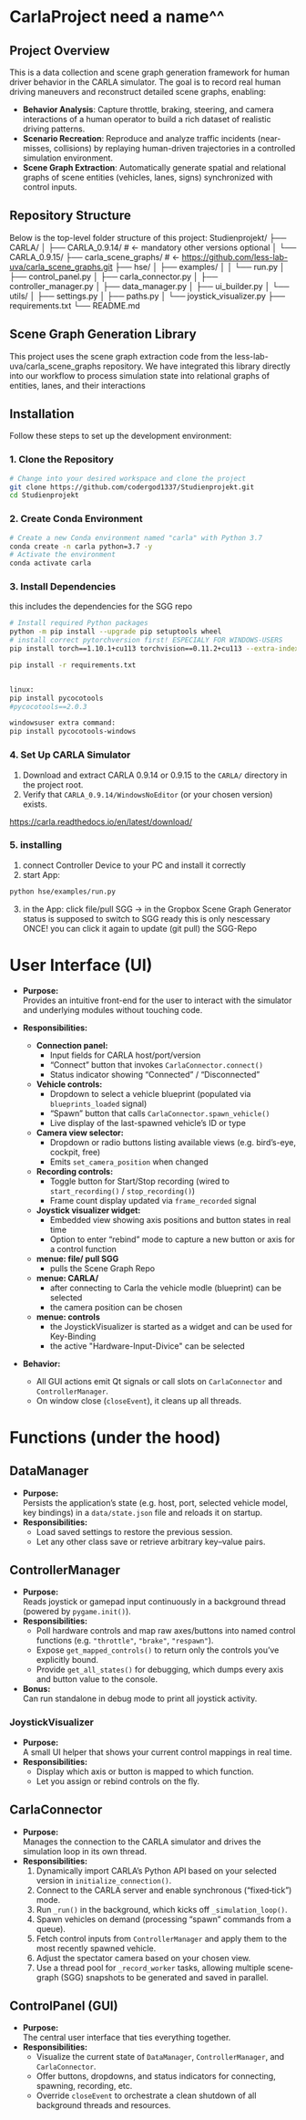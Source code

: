 # CarlaProject need a name^^

## Project Overview

This is a data collection and scene graph generation framework for human driver behavior 
in the CARLA simulator. The goal is to record real human driving maneuvers and reconstruct detailed scene graphs, enabling:

* **Behavior Analysis**: Capture throttle, braking, steering, and camera interactions of a human operator to build a rich dataset of realistic driving patterns.
* **Scenario Recreation**: Reproduce and analyze traffic incidents (near-misses, collisions) by replaying human-driven trajectories in a controlled simulation environment.
* **Scene Graph Extraction**: Automatically generate spatial and relational graphs of scene entities (vehicles, lanes, signs) synchronized with control inputs.

## Repository Structure
Below is the top-level folder structure of this project:
Studienprojekt/
├── CARLA/
│   ├── CARLA_0.9.14/ # <- mandatory other versions optional
│   └── CARLA_0.9.15/
├── carla_scene_graphs/ # <- https://github.com/less-lab-uva/carla_scene_graphs.git 
├── hse/
│   ├── examples/
│   │   └── run.py
│   ├── control_panel.py
│   ├── carla_connector.py
│   ├── controller_manager.py
│   ├── data_manager.py
│   ├── ui_builder.py
│   └── utils/
│       ├── settings.py
│       ├── paths.py
│       └── joystick_visualizer.py
├── requirements.txt
└── README.md

## Scene Graph Generation Library
This project uses the scene graph extraction code from the less-lab-uva/carla_scene_graphs repository. We have integrated this library directly into our workflow to process simulation state into relational graphs of entities, lanes, and their interactions

## Installation

Follow these steps to set up the development environment:

### 1. Clone the Repository

```bash
# Change into your desired workspace and clone the project
git clone https://github.com/codergod1337/Studienprojekt.git
cd Studienprojekt
```

### 2. Create Conda Environment

```bash
# Create a new Conda environment named "carla" with Python 3.7
conda create -n carla python=3.7 -y
# Activate the environment
conda activate carla
```

### 3. Install Dependencies
this includes the dependencies for the SGG repo

```bash
# Install required Python packages
python -m pip install --upgrade pip setuptools wheel
# install correct pytorchversion first! ESPECIALY FOR WINDOWS-USERS
pip install torch==1.10.1+cu113 torchvision==0.11.2+cu113 --extra-index-url https://download.pytorch.org/whl/cu113

pip install -r requirements.txt


linux:
pip install pycocotools
#pycocotools==2.0.3

windowsuser extra command:
pip install pycocotools-windows
```

### 4. Set Up CARLA Simulator

1. Download and extract CARLA 0.9.14 or 0.9.15 to the `CARLA/` directory in the project root.
2. Verify that `CARLA_0.9.14/WindowsNoEditor` (or your chosen version) exists.

https://carla.readthedocs.io/en/latest/download/

### 5. installing

1. connect Controller Device to your PC and install it correctly
2. start App:
```bash
python hse/examples/run.py
```
3. in the App: click file/pull SGG
-> in the Gropbox Scene Graph Generator status is supposed to switch to SGG ready
this is only nescessary ONCE! you can click it again to update (git pull) the SGG-Repo


# User Interface (UI)
- **Purpose:**  
  Provides an intuitive front-end for the user to interact with the simulator and underlying modules without touching code.

- **Responsibilities:**  
  - **Connection panel:**  
    - Input fields for CARLA host/port/version  
    - “Connect” button that invokes `CarlaConnector.connect()`  
    - Status indicator showing “Connected” / “Disconnected”  
  - **Vehicle controls:**  
    - Dropdown to select a vehicle blueprint (populated via `blueprints_loaded` signal)  
    - “Spawn” button that calls `CarlaConnector.spawn_vehicle()`  
    - Live display of the last-spawned vehicle’s ID or type  
  - **Camera view selector:**  
    - Dropdown or radio buttons listing available views (e.g. bird’s-eye, cockpit, free)  
    - Emits `set_camera_position` when changed  
  - **Recording controls:**  
    - Toggle button for Start/Stop recording (wired to `start_recording()` / `stop_recording()`)  
    - Frame count display updated via `frame_recorded` signal  
  - **Joystick visualizer widget:**  
    - Embedded view showing axis positions and button states in real time  
    - Option to enter “rebind” mode to capture a new button or axis for a control function  
  - **menue: file/ pull SGG**  
    - pulls the Scene Graph Repo  
  - **menue: CARLA/**  
    - after connecting to Carla the vehicle modle (blueprint) can be selected  
    - the camera position can be chosen
  - **menue: controls**  
    - the JoystickVisualizer is started as a widget and can be used for Key-Binding
    - the active "Hardware-Input-Divice" can be selected
      

 

- **Behavior:**  
  - All GUI actions emit Qt signals or call slots on `CarlaConnector` and `ControllerManager`.  
  - On window close (`closeEvent`), it  cleans up all threads.  

# Functions (under the hood)
## DataManager
- **Purpose:**  
  Persists the application’s state (e.g. host, port, selected vehicle model, key bindings) in a `data/state.json` file and reloads it on startup.  
- **Responsibilities:**  
  - Load saved settings to restore the previous session.  
  - Let any other class save or retrieve arbitrary key–value pairs.

## ControllerManager
- **Purpose:**  
  Reads joystick or gamepad input continuously in a background thread (powered by `pygame.init()`).  
- **Responsibilities:**  
  - Poll hardware controls and map raw axes/buttons into named control functions (e.g. `"throttle"`, `"brake"`, `"respawn"`).  
  - Expose `get_mapped_controls()` to return only the controls you’ve explicitly bound.  
  - Provide `get_all_states()` for debugging, which dumps every axis and button value to the console.  
- **Bonus:**  
  Can run standalone in debug mode to print all joystick activity.

### JoystickVisualizer
- **Purpose:**  
  A small UI helper that shows your current control mappings in real time.  
- **Responsibilities:**  
  - Display which axis or button is mapped to which function.  
  - Let you assign or rebind controls on the fly.

## CarlaConnector
- **Purpose:**  
  Manages the connection to the CARLA simulator and drives the simulation loop in its own thread.  
- **Responsibilities:**  
  1. Dynamically import CARLA’s Python API based on your selected version in `initialize_connection()`.  
  2. Connect to the CARLA server and enable synchronous (“fixed‐tick”) mode.  
  3. Run `_run()` in the background, which kicks off `_simulation_loop()`.  
  4. Spawn vehicles on demand (processing “spawn” commands from a queue).  
  5. Fetch control inputs from `ControllerManager` and apply them to the most recently spawned vehicle.  
  6. Adjust the spectator camera based on your chosen view.  
  7. Use a thread pool for `_record_worker` tasks, allowing multiple scene‐graph (SGG) snapshots to be generated and saved in parallel.

## ControlPanel (GUI)
- **Purpose:**  
  The central user interface that ties everything together.  
- **Responsibilities:**  
  - Visualize the current state of `DataManager`, `ControllerManager`, and `CarlaConnector`.  
  - Offer buttons, dropdowns, and status indicators for connecting, spawning, recording, etc.  
  - Override `closeEvent` to orchestrate a clean shutdown of all background threads and resources.